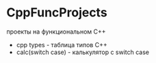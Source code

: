 # CppFuncProjects
проекты на функциональном C++
- cpp types - таблица типов С++
- calc(switch case) - калькулятор с switch case

